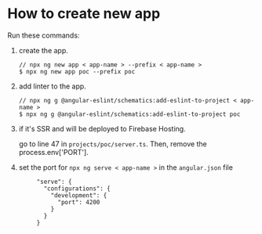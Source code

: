 # How to create new app

Run these commands:

1. create the app.
   ```
   // npx ng new app < app-name > --prefix < app-name >
   $ npx ng new app poc --prefix poc
   ```

2. add linter to the app.
   ```
   // npx ng g @angular-eslint/schematics:add-eslint-to-project < app-name >
   $ npx ng g @angular-eslint/schematics:add-eslint-to-project poc
   ```

3. if it's SSR and will be deployed to Firebase Hosting.

   go to line 47 in `projects/poc/server.ts`. Then, remove the process.env['PORT'].

4. set the port for `npx ng serve < app-name >` in the `angular.json` file
   ``` 
        "serve": {
          "configurations": {
            "development": {
              "port": 4200
            }
          }
        }
   ```